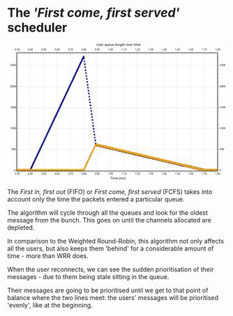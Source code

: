 # The *'First come, first served'* scheduler

![FIFO](./fifo_4_base.svg)

The *First in, first out* (FIFO) or *First come, first served* (FCFS) takes into account only the time the packets entered a particular queue.

The algorithm will cycle through all the queues and look for the oldest message from the bunch. This goes on until the channels allocated are depleted.

In comparison to the Weighted Round-Robin, this algorithm not only affects all the users, but also keeps them 'behind' for a considerable amount of time - more than WRR does.

When the user reconnects, we can see the sudden prioritisation of their messages - due to them being stale sitting in the queue.

Their messages are going to be prioritised until we get to that point of balance where the two lines meet: the users' messages will be prioritised 'evenly', like at the beginning. 
